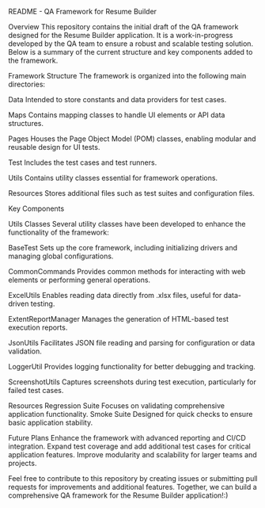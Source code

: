 README - QA Framework for Resume Builder

Overview
  This repository contains the initial draft of the QA framework designed for the Resume Builder application. It is a work-in-progress developed by the QA team to ensure a robust and scalable testing solution. Below is a summary of the current structure and key components added to the framework.

Framework Structure
  The framework is organized into the following main directories:

Data
  Intended to store constants and data providers for test cases.

Maps
  Contains mapping classes to handle UI elements or API data structures.

Pages
  Houses the Page Object Model (POM) classes, enabling modular and reusable design for UI tests.

Test
  Includes the test cases and test runners.

Utils
  Contains utility classes essential for framework operations.

Resources
  Stores additional files such as test suites and configuration files.

Key Components

Utils Classes
  Several utility classes have been developed to enhance the functionality of the framework:

BaseTest
  Sets up the core framework, including initializing drivers and managing global configurations.

CommonCommands
  Provides common methods for interacting with web elements or performing general operations.

ExcelUtils
  Enables reading data directly from .xlsx files, useful for data-driven testing.

ExtentReportManager
  Manages the generation of HTML-based test execution reports.

JsonUtils
  Facilitates JSON file reading and parsing for configuration or data validation.

LoggerUtil
  Provides logging functionality for better debugging and tracking.

ScreenshotUtils
  Captures screenshots during test execution, particularly for failed test cases.

Resources
  Regression Suite
    Focuses on validating comprehensive application functionality.
  Smoke Suite
    Designed for quick checks to ensure basic application stability.

Future Plans
  Enhance the framework with advanced reporting and CI/CD integration.
  Expand test coverage and add additional test cases for critical application features.
  Improve modularity and scalability for larger teams and projects.

Feel free to contribute to this repository by creating issues or submitting pull requests for improvements and additional features. Together, we can build a comprehensive QA framework for the Resume Builder application!:)

